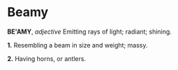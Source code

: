 # Beamy

**BE'AMY**, _adjective_ Emitting rays of light; radiant; shining.

**1.** Resembling a beam in size and weight; massy.

**2.** Having horns, or antlers.